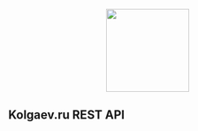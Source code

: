 <p align="center"><a href="https://kolgaev.ru" target="_blank"><img src="https://kolgaev.ru/logo192.jpg" width="150"></a></p>

## Kolgaev.ru REST API